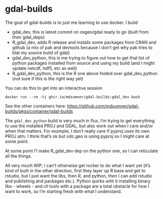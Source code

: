 
<!-- README.md is generated from README.Rmd. Please edit that file -->

# gdal-builds

<!-- badges: start -->
<!-- badges: end -->

The goal of gdal-builds is to just me learning to use docker. I build

- gdal_dev, this is latest commit on osgeo/gdal ready to go (built from
  their gdal_deps)
- R_gdal_dev, adds R release and installs some packages from CRAN and
  github (a mix of pak and devtools because I don’t get why pak tries to
  blat my source build of gdal)
- gdal_dev_python, this is me trying to figure out how to get that list
  of python packages installed from source and using my build (and I
  might update netcdf, hdf5, etc as well)
- R_gdal_dev_python, this is the R one above folded over gdal_dev_python
  (not sure if this is the right way yet)

You can do this to get into an interactive session

    docker run --rm -ti ghcr.io/mdsumner/gdal-builds:gdal_dev bash 

See the other containers here:
<https://github.com/mdsumner/gdal-builds/pkgs/container/gdal-builds>

The `gdal_dev_python` build is very much in flux, I’m trying to get
everything to use the installed PROJ and GDAL, but also work out when I
care and/or when that matters. For example, I don’t really care if
pyproj uses its own PROJ atm, I think that’s ok but odc.geo is using
pyproj so I might care at some point.

At some point I’l make R_gdal_dev dep on the python one, so I can
reticulate all the things.

All very much WIP, I can’t otherwise get rocker to do what I want yet
(it’s kind of built in the other direction, first they layer up R base
and get to rstudio, but I just want the libs, then R, and python, then I
can add rstudio and publishing and packages etc.). Python quirks with it
installing binary libs - wheels - and cli tools with a package are a
total obstacle for how I want to work, so I’m starting fresh with what I
understand.
